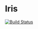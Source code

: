 # Iris
[![Build Status](https://travis-ci.org/mita4829/Iris.svg?branch=master)](https://travis-ci.org/mita4829/Iris)
